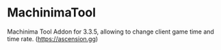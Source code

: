 # MachinimaTool
Machinima Tool Addon for 3.3.5, allowing to change client game time and time rate. (https://ascension.gg)
